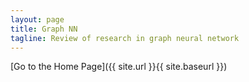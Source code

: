 ```yaml
---
layout: page
title: Graph NN
tagline: Review of research in graph neural network
---
```


[Go to the Home Page]({{ site.url }}{{ site.baseurl }})
